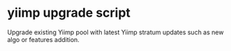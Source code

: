 # yiimp upgrade script
Upgrade existing Yiimp pool with latest Yiimp stratum updates such as new algo or features addition.
